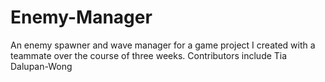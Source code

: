 # Enemy-Manager
An enemy spawner and wave manager for a game project I created with a teammate over the course of three weeks. 
Contributors include Tia Dalupan-Wong 
